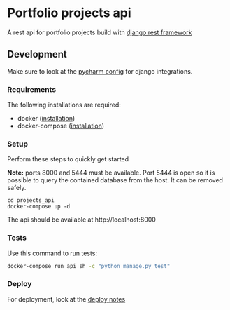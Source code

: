 # Portfolio projects api
A rest api for portfolio projects build with [django rest framework](https://github.com/encode/django-rest-framework)

## Development
Make sure to look at the [pycharm config](ideaConfig.md) for django integrations.
### Requirements
The following installations are required:
- docker ([installation](https://docs.docker.com/get-docker/))
- docker-compose ([installation](https://docs.docker.com/compose/install/))

### Setup
Perform these steps to quickly get started

**Note:** ports 8000 and 5444 must be available. Port 5444 is open so it is possible to query the contained database from the host. It can be removed safely.
```shell script
cd projects_api
docker-compose up -d
```

The api should be available at http://localhost:8000

### Tests
Use this command to run tests:
```bash
docker-compose run api sh -c "python manage.py test"
```

### Deploy
For deployment, look at the [deploy notes](deploy.md)
